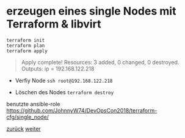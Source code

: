 erzeugen eines single Nodes mit Terraform & libvirt
===

```
terraform init
terraform plan
terraform apply
```
>Apply complete! Resources: 3 added, 0 changed, 0 destroyed.
>Outputs:
>ip = 192.168.122.218

* Verfiy Node ```ssh root@192.168.122.218```

* Löschen des Nodes ```terraform destroy```

benutzte ansible-role https://github.com/JohnnyW74/DevOpsCon2018/terraform-cfg/single_node/

[zurück](https://github.com/JohnnyW74/DevOpsCon2018/blob/master/doc/06-install-terraform.md) [weiter](https://github.com/JohnnyW74/DevOpsCon2018/blob/master/doc/08-create-3-nodes.md)

